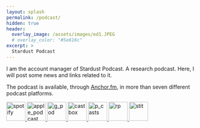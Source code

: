 ```yaml
---
layout: splash
permalink: /podcast/
hidden: true
header:
  overlay_image: /assets/images/ed1.JPEG 
  # overlay_color: "#5e616c"
excerpt: >
  Stardust Podcast
---
```

I am the account manager of Stardust Podcast. A research podcast. 
Here, I will post some news and links related to it.

The podcast is available, through [Anchor.fm](https://anchor.fm/stardust-podcast), in more than seven different podcast platforms.

<a href="https://open.spotify.com/show/5sEto8EKtIeEC4QkgBYmPi?si=1e3e0a84c0f0406c">
<img src="/assets/images/p_logos/spotlogo.png" alt="spotify" style="height: 50px; width:50px;"/>
</a>
<a href="https://podcasts.apple.com/us/podcast/stardust-podcast/id1610918573">
<img src="/assets/images/p_logos/apppod.png" alt="apple_podcast" style="height: 50px; width:50px;"/>
</a>
<a href="https://podcasts.google.com/feed/aHR0cHM6Ly9hbmNob3IuZm0vcy84NDU2MWNlMC9wb2RjYXN0L3Jzcw?sa=X&ved=0CAMQ9sEGahgKEwjI96TZgZP2AhUAAAAAHQAAAAAQ9AE">
<img src="/assets/images/p_logos/g_pod.png" alt="g_pod" style="height: 50px; width:50px;"/>
</a>
<a href="https://castbox.fm/channel/Stardust-Podcast-id4802079?country=us">
<img src="/assets/images/p_logos/unnamed.png" alt="castbox" style="height: 50px; width:50px;"/>
</a>
<a href="https://pca.st/skncyx05">
<img src="/assets/images/p_logos/pocket.png" alt="p_casts" style="height: 50px; width:50px;"/>
</a>
<a href="https://radiopublic.com/stardust-podcast-WlmOoM">
<img src="/assets/images/p_logos/rp.png" alt="rp" style="height: 50px; width:50px;"/>
</a>
<a href="https://www.stitcher.com/podcast/stardust-podcast">
<img src="/assets/images/p_logos/stitcher.png" alt="stit" style="height: 50px; width:50px;"/>
</a>
